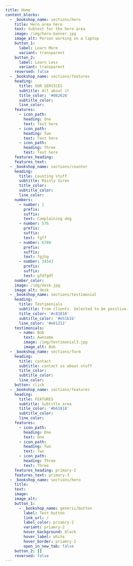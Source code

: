 ```yaml
---
title: Home
content_blocks:
  - _bookshop_name: sections/hero
    title: Hero area here
    text: Subtext for the hero area
    image: /img/hero-banner.jpg
    image_alt: Person working on a laptop
    button_1:
      label: Learn More
      variant: transparent
    button_2:
      label: Learn Less
      variant: transparent
    reversed: false
  - _bookshop_name: sections/features
    heading:
      title: OUR SERVICES
      subtitle: All about it
      title_color: '#d62626'
      subtitle_color:
      line_color:
    features:
      - icon_path:
        heading: One
        text: Text here
      - icon_path:
        heading: Two
        text: Text here
      - icon_path:
        heading: Three
        text: Text here
    features_heading:
    features_text:
  - _bookshop_name: sections/counter
    heading:
      title: Counting stuff
      subtitle: Mainly Siren
      title_color:
      subtitle_color:
      line_color:
    numbers:
      - number: 1
        prefix:
        suffix:
        text: Complaining dog
      - number: 576
        prefix:
        suffix:
        text: fgff
      - number: 6789
        prefix:
        suffix:
        text: fgjhg
      - number: 34543
        prefix:
        suffix:
        text: gfdfgdf
    number_color:
    image: /img/desk.jpg
    image_alt: desk
  - _bookshop_name: sections/testimonial
    heading:
      title: Testimonials
      subtitle: From clients. Selected to be positive.
      title_color: '#c81010'
      subtitle_color: '#e51b1b'
      line_color: '#e61212'
    testimonials:
      - name: Bob
        text: Awesome
        image: /img/testimonial3.jpg
        image_alt: Bob
  - _bookshop_name: sections/form
    heading:
      title: contact
      subtitle: contact us about stuff
      title_color:
      subtitle_color:
      line_color:
    button: click
  - _bookshop_name: sections/features
    heading:
      title: FEATURES
      subtitle: Subtitle area
      title_color: '#b61818'
      subtitle_color:
      line_color:
    features:
      - icon_path:
        heading: One
        text: One
      - icon_path:
        heading: Two
        text: Two
      - icon_path:
        heading: Three
        text: Three
    features_heading: primary-2
    features_text: primary-3
  - _bookshop_name: sections/hero
    title:
    text:
    image:
    image_alt:
    button_1:
      - _bookshop_name: generic/button
        label: Test button
        link_url: /
        label_color: priamry-2
        variant: priamry-2
        hover_background: black
        hover_label: white
        hover_border: priamry-2
        open_in_new_tab: false
    button_2: []
    reversed: false
---
```

